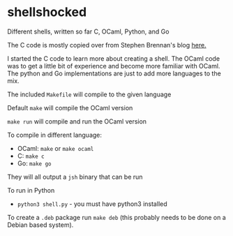 # shellshocked
Different shells, written so far C, OCaml, Python, and Go

The C code is mostly copied over from Stephen Brennan's blog [here.](https://brennan.io/2015/01/16/write-a-shell-in-c/)

I started the C code to learn more about creating a shell.
The OCaml code was to get a little bit of experience
and become more familiar with OCaml.
The python and Go implementations are just to add more languages to the mix.


The included `Makefile` will compile to the given language

Default `make` will compile the OCaml version

`make run` will compile and run the OCaml version

To compile in different language:
* OCaml: `make` or `make ocaml`
* C: `make c`
* Go: `make go`

They will all output a `jsh` binary that can be run

To run in Python
* `python3 shell.py` - you must have python3 installed

To create a `.deb` package run `make deb` (this probably needs to be done on a Debian based system).
